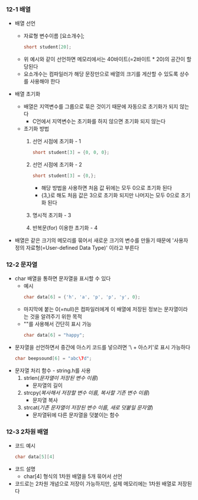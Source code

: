 ### 12-1 배열
- 배열 선언
   - 자료형 변수이름 [요소개수];
      ```c
      short student[20];
   - 위 예시와 같이 선언하면 메모리에서는 40바이트(=2바이트 * 20)의 공간이 할당된다
   - 요소개수는 컴파일러가 해당 문장만으로 배열의 크기를 게산할 수 있도록 상수를 사용해야 한다

- 배열 초기화
   - 배열은 지역변수를 그룹으로 묶은 것이기 때문에 자동으로 초기화가 되지 않는다
      - C언에서 지역변수는 초기화를 하지 않으면 초기화 되지 않는다
   - 초기화 방법
      1. 선언 시점에 초기화 - 1
         ```c
         short student[3] = {0, 0, 0};
      2. 선언 시점에 초기화 - 2
         ```c
         short student[3] = {0,};
         ```
         - 해당 방법을 사용하면 처음 값 뒤에는 모두 0으로 초기화 된다
         - {3,}로 해도 처음 값은 3으로 초기화 되지만 나머지는 모두 0으로 초기화 된다
         
      3. 명시적 초기화 - 3
      4. 반복문(for) 이용한 초기화 - 4
- 배열은 같은 크기의 메모리를 묶어서 새로운 크기의 변수를 만들기 때문에 '사용자 정의 자료형(=User-defined Data Type)' 이라고 부른다

### 12-2 문자열
- char 배열을 통하면 문자열을 표시할 수 있다
   - 예시
      ```c
      char data[6] = {'h', 'a', 'p', 'p', 'y', 0};
   - 마지막에 붙는 0(=null)은 컴파일러에게 이 배열에 저장된 정보는 문자열이라는 것을 알려주기 위한 목적
   - ""를 사용해서 간단히 표시 가능
      ```c
      char data[6] = "happy";
- 문자열을 선언하면서 중간에 아스키 코드를 넣으려면 '\ + 아스키'로 표시 가능하다
   ```c
   char beepsound[6] = "abc\7d";
- 문자열 처리 함수 - string.h를 사용
   1. strlen(_문자열이 저장된 변수 이름_)
      - 문자열의 길이
   2. strcpy(_복사해서 저장할 변수 이름, 복사할 기존 변수 이름_)
      - 문자열 복사
   3. strcat(_기존 문자열이 저장된 변수 이름, 새로 덧붙일 문자열_)
      - 문자열뒤에 다른 문자열을 덧붙이는 함수

### 12-3 2차원 배열
   - 코드 예시
      ```c
      char data[5][4]
      ```
   - 코드 설명
      - char[4] 형식의 1차원 배열을 5개 묶어서 선언
   - 코드로는 2차원 개념으로 저장이 가능하지만, 실제 메모리에는 1차원 배열로 저장된다
   